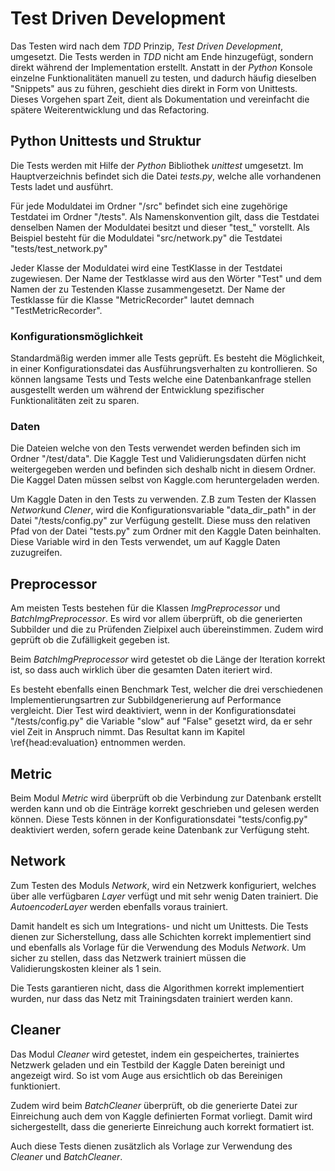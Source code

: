 # Test Driven Development

Das Testen wird nach dem *TDD* Prinzip, *Test Driven Development*, umgesetzt. Die Tests werden in *TDD* nicht am Ende hinzugefügt, sondern direkt während der Implementation erstellt. Anstatt in der *Python* Konsole einzelne Funktionalitäten manuell zu testen, und dadurch häufig dieselben "Snippets" aus zu führen, geschieht dies direkt in Form von Unittests. Dieses Vorgehen spart Zeit, dient als Dokumentation und vereinfacht die spätere Weiterentwicklung und das Refactoring.

## Python Unittests und Struktur

Die Tests werden mit Hilfe der *Python* Bibliothek *unittest* umgesetzt. Im Hauptverzeichnis befindet sich die Datei *tests.py*, welche alle vorhandenen Tests ladet und ausführt.

Für jede Moduldatei im Ordner "/src" befindet sich eine zugehörige Testdatei im Ordner "/tests". Als Namenskonvention gilt, dass die Testdatei denselben Namen der Moduldatei besitzt und dieser "test\_" vorstellt. Als Beispiel besteht für die Moduldatei "src/network.py" die Testdatei "tests/test_network.py"

Jeder Klasse der Moduldatei wird eine TestKlasse in der Testdatei zugewiesen. Der Name der Testklasse wird aus den Wörter "Test" und dem Namen der zu Testenden Klasse zusammengesetzt. Der Name der Testklasse für die Klasse "MetricRecorder" lautet demnach "TestMetricRecorder".

### Konfigurationsmöglichkeit

Standardmäßig werden immer alle Tests geprüft. Es besteht die Möglichkeit, in einer Konfigurationsdatei das Ausführungsverhalten zu kontrollieren. So können langsame Tests und Tests welche eine Datenbankanfrage stellen ausgestellt werden um während der Entwicklung spezifischer Funktionalitäten zeit zu sparen.

### Daten

Die Dateien welche von den Tests verwendet werden befinden sich im Ordner "/test/data". Die Kaggle Test und Validierungsdaten dürfen nicht weitergegeben werden und befinden sich deshalb nicht in diesem Ordner. Die Kaggel Daten müssen selbst von Kaggle.com heruntergeladen werden.

Um Kaggle Daten in den Tests zu verwenden. Z.B zum Testen der Klassen *Network*und *Clener*, wird die Konfigurationsvariable "data_dir_path" in der Datei "/tests/config.py" zur Verfügung gestellt. Diese muss den relativen Pfad von der Datei "tests.py" zum Ordner mit den Kaggle Daten beinhalten. Diese Variable wird in den Tests verwendet, um auf Kaggle Daten zuzugreifen.

## Preprocessor

Am meisten Tests bestehen für die Klassen *ImgPreprocessor* und *BatchImgPreprocessor*. Es wird vor allem überprüft, ob die generierten Subbilder und die zu Prüfenden Zielpixel auch übereinstimmen. Zudem wird geprüft ob die Zufälligkeit gegeben ist.

Beim *BatchImgPreprocessor* wird getestet ob die Länge der Iteration korrekt ist, so dass auch wirklich über die gesamten Daten iteriert wird.

Es besteht ebenfalls einen Benchmark Test, welcher die drei verschiedenen Implementierungsartren zur Subbildgenerierung auf Performance vergleicht. Dier Test wird deaktiviert, wenn in der Konfigurationsdatei "/tests/config.py" die Variable "slow" auf "False" gesetzt wird, da er sehr viel Zeit in Anspruch nimmt. Das Resultat kann im Kapitel \ref{head:evaluation} entnommen werden.

## Metric

Beim Modul *Metric* wird überprüft ob die Verbindung zur Datenbank erstellt werden kann und ob die Einträge korrekt geschrieben und gelesen werden können. Diese Tests können in der Konfigurationsdatei "tests/config.py" deaktiviert werden, sofern gerade keine Datenbank zur Verfügung steht.

## Network

Zum Testen des Moduls *Network*, wird ein Netzwerk konfiguriert, welches über alle verfügbaren *Layer* verfügt und mit sehr wenig Daten trainiert. Die *AutoencoderLayer* werden ebenfalls voraus trainiert.

Damit handelt es sich um Integrations- und nicht um Unittests. Die Tests dienen zur Sicherstellung, dass alle Schichten korrekt implementiert sind und ebenfalls als Vorlage für die Verwendung des Moduls *Network*. Um sicher zu stellen, dass das Netzwerk trainiert müssen die Validierungskosten kleiner als 1 sein.

Die Tests garantieren nicht, dass die Algorithmen korrekt implementiert wurden, nur dass das Netz mit Trainingsdaten trainiert werden kann.

## Cleaner

Das Modul *Cleaner* wird getestet, indem ein gespeichertes, trainiertes Netzwerk geladen und ein Testbild der Kaggle Daten bereinigt und angezeigt wird. So ist vom Auge aus ersichtlich ob das Bereinigen funktioniert.

Zudem wird beim *BatchCleaner* überprüft, ob die generierte Datei zur Einreichung auch dem von Kaggle definierten Format vorliegt. Damit wird sichergestellt, dass die generierte Einreichung auch korrekt formatiert ist.

Auch diese Tests dienen zusätzlich als Vorlage zur Verwendung des *Cleaner* und *BatchCleaner*.
